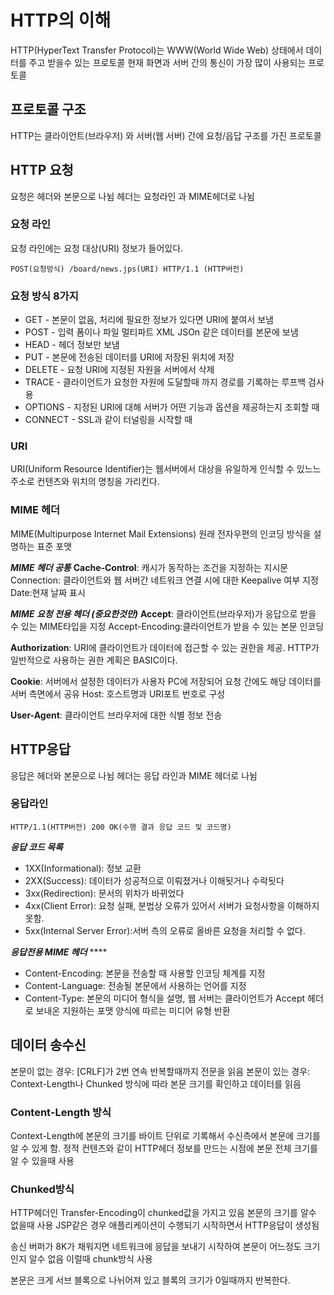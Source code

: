 # HTTP의 이해

HTTP\(HyperText Transfer Protocol\)는 WWW\(World Wide Web\) 상태에서 데이터를 주고 받을수 있는 프로토콜 현재 화면과 서버 간의 통신이 가장 많이 사용되는 프로토콜

## 프로토콜 구조

HTTP는 클라이언트\(브라우저\) 와 서버\(웹 서버\) 간에 요청/읍답 구조를 가진 프로토콜

## HTTP 요청

요청은 헤더와 본문으로 나뉨 헤더는 요청라인 과 MIME헤더로 나뉨

### 요청 라인

요청 라인에는 요청 대상\(URI\) 정보가 들어있다.

```text
POST(요청방식) /board/news.jps(URI) HTTP/1.1 (HTTP버전)
```

### 요청 방식 8가지

* GET - 본문이 없음, 처리에 필요한 정보가 있다면 URI에 붙여서 보냄 
* POST - 입력 폼이나 파일 멀티파트 XML JSOn 같은 데이터를 본문에 보냄 
* HEAD - 헤더 정보만 보냄 
* PUT - 본문에 전송된 데이터를 URI에 저장된 위치에 저장
* DELETE - 요청 URI에 지정된 자원을 서버에서 삭제
* TRACE - 클라이언트가 요청한 자원에 도달할때 까지 경로를 기록하는 루프백 검사용
* OPTIONS - 지정된 URI에 대해 서버가 어떤 기능과 옵션을 제공하는지 조회할 때 
* CONNECT - SSL과 같이 터널링을 시작할 때

### URI

URI\(Uniform Resource Identifier\)는 웹서버에서 대상을 유일하게 인식할 수 있느느 주소로 컨텐츠와 위치의 명칭을 가리킨다.

### MIME 헤더

MIME\(Multipurpose Internet Mail Extensions\) 원래 전자우편의 인코딩 방식을 설명하는 표준 포맷

_**MIME 헤더 공통**_ **Cache-Control**: 캐시가 동작하는 조건을 지정하는 지시문 Connection: 클라이언트와 웹 서버간 네트워크 연결 시에 대한 Keepalive 여부 지정 Date:현재 날짜 표시

_**MIME 요청 전용 헤더 \(중요한것만\)**_ **Accept**: 클라이언트\(브라우저\)가 응답으로 받을 수 있는 MIME타입을 지정 Accept-Encoding:클라이언트가 받을 수 있는 본문 인코딩 

**Authorization**: URI에 클라이언트가 데이터에 접근할 수 있는 권한을 제공. HTTP가 일반적으로 사용하는 권한 계획은 BASIC이다. 

**Cookie**: 서버에서 설정한 데이터가 사용자 PC에 저장되어 요청 간에도 해당 데이터를 서버 측면에서 공유 Host: 호스트명과 URI포트 번호로 구성 

**User-Agent**: 클라이언트 브라우저에 대한 식별 정보 전송

## HTTP응답

응답은 헤더와 본문으로 나뉨 헤더는 응답 라인과 MIME 헤더로 나뉨

### 응답라인

```text
HTTP/1.1(HTTP버전) 200 OK(수행 결과 응답 코드 및 코드명)
```

_**응답 코드 목록**_

* 1XX\(Informational\): 정보 교환
* 2XX\(Success\): 데이터가 성공적으로 이뤄졌거나 이해됫거나 수락됫다
* 3xx\(Redirection\): 문서의 위차가 바뀌었다
* 4xx\(Client Error\): 요청 실패, 분법상 오류가 있어서 서버가 요청사항을 이해하지 못함. 
* 5xx\(Internal Server Error\):서버 측의 오류로 올바른 요청을 처리할 수 없다.

_**응답전용 MIME 헤더**_ ****

* Content-Encoding: 본문을 전송할 때 사용할 인코딩 체계를 지정 
* Content-Language: 전송될 본문에서 사용하는 언어를 지정 
* Content-Type: 본문의 미디어 형식을 설명, 웹 서버는 클라이언트가 Accept 헤더로 보내온 지원하는 포맷 양식에 따르는 미디어 유형 반환

## 데이터 송수신

본문이 없는 경우: \[CRLF\]가 2번 연속 반복할때까지 전문을 읽음 본문이 있는 경우: Context-Length나 Chunked 방식에 따라 본문 크기를 확인하고 데이터를 읽음

### Content-Length 방식

Context-Length에 본문의 크기를 바이트 단위로 기록해서 수신측에서 본문에 크기를 알 수 있게 함. 정적 컨텐츠와 같이 HTTP헤더 정보를 만드는 시점에 본문 전체 크기를 알 수 있을때 사용

### Chunked방식

HTTP헤더인 Transfer-Encoding이 chunked값을 가지고 있음 본문의 크기를 알수 없을때 사용 JSP같은 경우 애플리케이션이 수행되기 시작하면서 HTTP응답이 생성됨 

송신 버퍼가 8K가 채워지면 네트워크에 응답을 보내기 시작하여 본문이 어느정도 크기인지 알수 없음 이럴때 chunk방식 사용

본문은 크게 서브 블록으로 나뉘어져 있고 블록의 크기가 0일때까지 반복한다.

